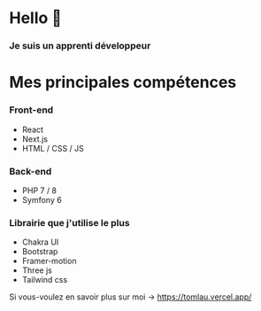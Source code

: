 # Hello 👋
### Je suis un apprenti développeur

# Mes principales compétences
### Front-end
- React
- Next.js
- HTML / CSS / JS

### Back-end
- PHP 7 / 8
- Symfony 6

### Librairie que j'utilise le plus
- Chakra UI
- Bootstrap
- Framer-motion
- Three js
- Tailwind css

Si vous-voulez en savoir plus sur moi -> https://tomlau.vercel.app/
